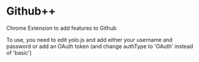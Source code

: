 Github++
============

Chrome Extension to add features to Github

To use, you need to edit yolo.js and add either your username and password or
add an OAuth token (and change authType to 'OAuth' instead of 'basic')
